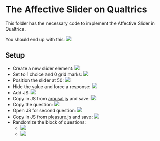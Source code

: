 # The Affective Slider on Qualtrics

This folder has the necessary code to implement the Affective Slider in Qualtrics.

You should end up with this: ![](instruction_images/AS_Qualtrics.png)

## Setup

- Create a new slider element: ![](instruction_images/make_slider.png)
- Set to 1 choice and 0 grid marks: ![](instruction_images/choices_grid.png)
- Position the slider at 50: ![](instruction_images/set_slider.png)
- Hide the value and force a response: ![](instruction_images/hideVal_forceResp.png)
- Add JS: ![](instruction_images/add_js.png)
- Copy in JS from [arousal.js](arousal.js) and save: ![](instruction_images/copy_js.png)
- Copy the question: ![](instruction_images/copyQ.png)
- Open JS for second question: ![](instruction_images/second_js.png)
- Copy in JS from [pleasure.js](pleasure.js) and save: ![](instruction_images/copyjs2.png)
- Randomize the block of questions: 
  - ![](instruction_images/randomize.png)
  - ![](instruction_images/randomize2.png)

